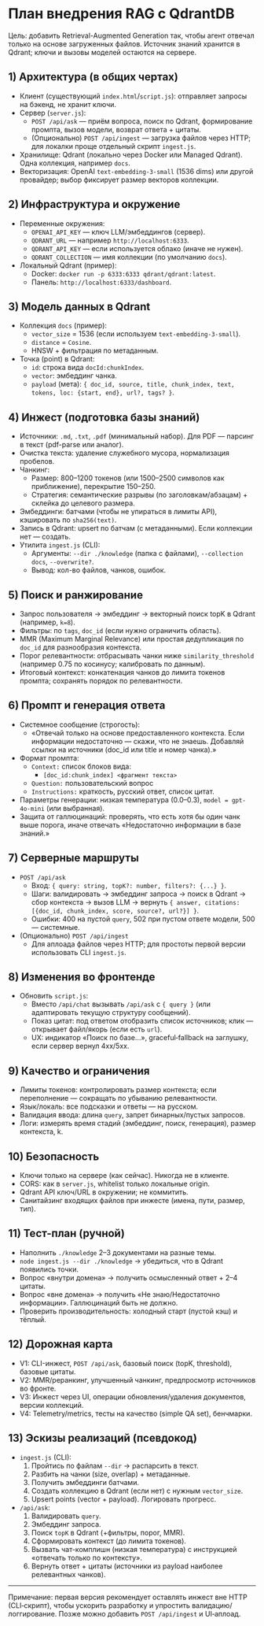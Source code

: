 # План внедрения RAG с QdrantDB

Цель: добавить Retrieval-Augmented Generation так, чтобы агент отвечал только на основе загруженных файлов. Источник знаний хранится в Qdrant; ключи и вызовы моделей остаются на сервере.

## 1) Архитектура (в общих чертах)
- Клиент (существующий `index.html`/`script.js`): отправляет запросы на бэкенд, не хранит ключи.
- Сервер (`server.js`):
  - `POST /api/ask` — приём вопроса, поиск по Qdrant, формирование промпта, вызов модели, возврат ответа + цитаты.
  - (Опционально) `POST /api/ingest` — загрузка файлов через HTTP; для локалки проще отдельный скрипт `ingest.js`.
- Хранилище: Qdrant (локально через Docker или Managed Qdrant). Одна коллекция, например `docs`.
- Векторизация: OpenAI `text-embedding-3-small` (1536 dims) или другой провайдер; выбор фиксирует размер векторов коллекции.

## 2) Инфраструктура и окружение
- Переменные окружения:
  - `OPENAI_API_KEY` — ключ LLM/эмбеддингов (сервер).
  - `QDRANT_URL` — например `http://localhost:6333`.
  - `QDRANT_API_KEY` — если используется облако (иначе не нужен).
  - `QDRANT_COLLECTION` — имя коллекции (по умолчанию `docs`).
- Локальный Qdrant (пример):
  - Docker: `docker run -p 6333:6333 qdrant/qdrant:latest`.
  - Панель: `http://localhost:6333/dashboard`.

## 3) Модель данных в Qdrant
- Коллекция `docs` (пример):
  - `vector_size` = 1536 (если используем `text-embedding-3-small`).
  - `distance` = `Cosine`.
  - HNSW + фильтрация по метаданным.
- Точка (point) в Qdrant:
  - `id`: строка вида `docId:chunkIndex`.
  - `vector`: эмбеддинг чанка.
  - `payload` (мета): `{ doc_id, source, title, chunk_index, text, tokens, loc: {start, end}, url?, tags? }`.

## 4) Инжест (подготовка базы знаний)
- Источники: `.md`, `.txt`, `.pdf` (минимальный набор). Для PDF — парсинг в текст (pdf-parse или аналог).
- Очистка текста: удаление служебного мусора, нормализация пробелов.
- Чанкинг:
  - Размер: 800–1200 токенов (или 1500–2500 символов как приближение), перекрытие 150–250.
  - Стратегия: семантические разрывы (по заголовкам/абзацам) + склейка до целевого размера.
- Эмбеддинги: батчами (чтобы не упираться в лимиты API), кэшировать по `sha256(text)`.
- Запись в Qdrant: upsert по батчам (с метаданными). Если коллекции нет — создать.
- Утилита `ingest.js` (CLI):
  - Аргументы: `--dir ./knowledge` (папка с файлами), `--collection docs`, `--overwrite?`.
  - Вывод: кол-во файлов, чанков, ошибок.

## 5) Поиск и ранжирование
- Запрос пользователя → эмбеддинг → векторный поиск topK в Qdrant (например, `k=8`).
- Фильтры: по `tags`, `doc_id` (если нужно ограничить область).
- MMR (Maximum Marginal Relevance) или простая дедупликация по `doc_id` для разнообразия контекста.
- Порог релевантности: отбрасывать чанки ниже `similarity_threshold` (например 0.75 по косинусу; калибровать по данным).
- Итоговый контекст: конкатенация чанков до лимита токенов промпта; сохранять порядок по релевантности.

## 6) Промпт и генерация ответа
- Системное сообщение (строгость):
  - «Отвечай только на основе предоставленного контекста. Если информации недостаточно — скажи, что не знаешь. Добавляй ссылки на источники (doc_id или title и номер чанка).»
- Формат промпта:
  - `Context:` список блоков вида:
    - `[doc_id:chunk_index] <фрагмент текста>`
  - `Question:` пользовательский вопрос
  - `Instructions:` краткость, русский ответ, список цитат.
- Параметры генерации: низкая температура (0.0–0.3), `model = gpt-4o-mini` (или выбранная).
- Защита от галлюцинаций: проверять, что есть хотя бы один чанк выше порога, иначе отвечать «Недостаточно информации в базе знаний.»

## 7) Серверные маршруты
- `POST /api/ask`
  - Вход: `{ query: string, topK?: number, filters?: {...} }`.
  - Шаги: валидировать → эмбеддинг запроса → поиск в Qdrant → сбор контекста → вызов LLM → вернуть `{ answer, citations: [{doc_id, chunk_index, score, source?, url?}] }`.
  - Ошибки: 400 на пустой `query`, 502 при пустом ответе модели, 500 — системные.
- (Опционально) `POST /api/ingest`
  - Для аплоада файлов через HTTP; для простоты первой версии использовать CLI `ingest.js`.

## 8) Изменения во фронтенде
- Обновить `script.js`:
  - Вместо `/api/chat` вызывать `/api/ask` c `{ query }` (или адаптировать текущую структуру сообщений).
  - Показ цитат: под ответом отобразить список источников; клик — открывает файл/якорь (если есть `url`).
  - UX: индикатор «Поиск по базе…», graceful‐fallback на заглушку, если сервер вернул 4xx/5xx.

## 9) Качество и ограничения
- Лимиты токенов: контролировать размер контекста; если переполнение — сокращать по убыванию релевантности.
- Язык/локаль: все подсказки и ответы — на русском.
- Валидация ввода: длина `query`, запрет бинарных/пустых запросов.
- Логи: измерять время стадий (эмбеддинг, поиск, генерация), размер контекста, k.

## 10) Безопасность
- Ключи только на сервере (как сейчас). Никогда не в клиенте.
- CORS: как в `server.js`, whitelist только локальные origin.
- Qdrant API ключ/URL в окружении; не коммитить.
- Санитайзинг входящих файлов при инжесте (имена, пути, размер, тип).

## 11) Тест-план (ручной)
- Наполнить `./knowledge` 2–3 документами на разные темы.
- `node ingest.js --dir ./knowledge` → убедиться, что в Qdrant появились точки.
- Вопрос «внутри домена» → получить осмысленный ответ + 2–4 цитаты.
- Вопрос «вне домена» → получить «Не знаю/Недостаточно информации». Галлюцинаций быть не должно.
- Проверить производительность: холодный старт (пустой кэш) и тёплый.

## 12) Дорожная карта
- V1: CLI-инжест, `POST /api/ask`, базовый поиск (topK, threshold), базовые цитаты.
- V2: MMR/реранкинг, улучшенный чанкинг, предпросмотр источников во фронте.
- V3: Инжест через UI, операции обновления/удаления документов, версии коллекций.
- V4: Telemetry/metrics, тесты на качество (simple QA set), бенчмарки.

## 13) Эскизы реализаций (псевдокод)
- `ingest.js` (CLI):
  1. Пройтись по файлам `--dir` → распарсить в текст.
  2. Разбить на чанки (size, overlap) + метаданные.
  3. Получить эмбеддинги батчами.
  4. Создать коллекцию в Qdrant (если нет) с нужным `vector_size`.
  5. Upsert points (vector + payload). Логировать прогресс.
- `/api/ask`:
  1. Валидировать `query`.
  2. Эмбеддинг запроса.
  3. Поиск `topK` в Qdrant (+фильтры, порог, MMR).
  4. Сформировать контекст (до лимита токенов).
  5. Вызвать чат-комплишн (низкая температура) с инструкцией «отвечать только по контексту».
  6. Вернуть ответ + цитаты (источники из payload наиболее релевантных чанков).

---

Примечание: первая версия рекомендует оставлять инжест вне HTTP (CLI‐скрипт), чтобы ускорить разработку и упростить валидацию/логгирование. Позже можно добавить `POST /api/ingest` и UI‐аплоад.

